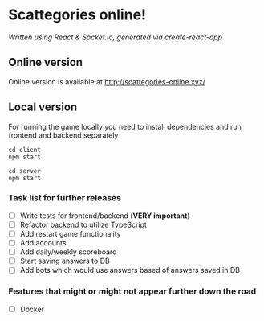 # Scattegories online!

_Written using React & Socket.io, generated via create-react-app_

## Online version

Online version is available at http://scattegories-online.xyz/

## Local version

For running the game locally you need to install dependencies and run frontend and backend separately

```
cd client
npm start
```
```
cd server
npm start
```

### Task list for further releases

- [ ] Write tests for frontend/backend (__VERY important__)
- [ ] Refactor backend to utilize TypeScript
- [ ] Add restart game functionality
- [ ] Add accounts
- [ ] Add daily/weekly scoreboard
- [ ] Start saving answers to DB
- [ ] Add bots which would use answers based of answers saved in DB

### Features that might or might not appear further down the road

- [ ] Docker

